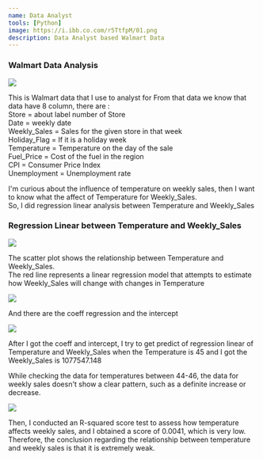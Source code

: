 ```yaml
---
name: Data Analyst
tools: [Python]
image: https://i.ibb.co.com/r5TtfpM/01.png
description: Data Analyst based Walmart Data
---
```

### Walmart Data Analysis

![](https://i.ibb.co.com/r5TtfpM/01.png)

This is Walmart data that I use to analyst for
From that data we know that data have 8 column, there are :
<br /> Store = about label number of Store
<br /> Date = weekly date
<br /> Weekly_Sales = Sales for the given store in that week
<br /> Holiday_Flag = If it is a holiday week
<br /> Temperature = Temperature on the day of the sale
<br /> Fuel_Price = Cost of the fuel in the region
<br /> CPI = Consumer Price Index
<br /> Unemployment = Unemployment rate


I'm curious about the influence of temperature on weekly sales, then I want to know what the affect of Temperature for Weekly_Sales.
<br /> So, I did regression linear analysis between Temperature and Weekly_Sales

### Regression Linear between Temperature and Weekly_Sales

![](https://i.ibb.co.com/9vtpzQ0/02.png)

The scatter plot shows the relationship between Temperature and Weekly_Sales.
<br /> The red line represents a linear regression model that attempts to estimate how Weekly_Sales will change with changes in Temperature

![](https://i.ibb.co.com/K7LyD68/03.png)

And there are the coeff regression and the intercept

![](https://i.ibb.co.com/N1ySd9N/04.png)

After I got the coeff and intercept, I try to get predict of regression linear of Temperature and Weekly_Sales when the Temperature is 45 and I got the Weekly_Sales is 1077547.148

While checking the data for temperatures between 44-46, the data for weekly sales doesn't show a clear pattern, such as a definite increase or decrease.

![](https://i.ibb.co.com/518qgDQ/05.png)

Then, I conducted an R-squared score test to assess how temperature affects weekly sales, and I obtained a score of 0.0041, which is very low.
<br /> Therefore, the conclusion regarding the relationship between temperature and weekly sales is that it is extremely weak.
